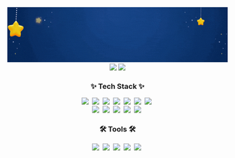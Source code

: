 <div align="center">
  <img width="800px" src="https://github.com/isaemi/isaemi/blob/main/Logo.gif" />
  <img 
    style="height:175px;" 
    src="https://github-readme-stats-bay-tau-17.vercel.app/api?username=isaemi&count_private=true&show_icons=true&theme=radical&border_color=708090&hide=issues" 
  />
  <img 
    style="height:175px;" 
    src="https://github-readme-stats-bay-tau-17.vercel.app/api/top-langs/?username=isaemi&layout=compact&langs_count=6&count_private=true&theme=radical&border_color=708090&hide=css,shell"
  />
</div>



</div>
<h3 align="center">✨ Tech Stack ✨</h3>
<div align="center">
  <img src="https://img.shields.io/badge/php-777BB4.svg?style=for-the-badge&logo=php&logoColor=white" />&nbsp;
  <img src="https://img.shields.io/badge/python-3670A0?style=for-the-badge&logo=python&logoColor=white" />&nbsp;
  <img src="https://img.shields.io/badge/c++-00599c?style=for-the-badge&logo=cplusplus&logoColor=white" />&nbsp;
  <img src="https://img.shields.io/badge/r-276DC3.svg?style=for-the-badge&logo=r&logoColor=white" />&nbsp;
  <img src="https://img.shields.io/badge/numpy-4d77cf.svg?style=for-the-badge&logo=numpy&logoColor=white" />&nbsp;
  <img src="https://img.shields.io/badge/opencv-5C3EE8.svg?style=for-the-badge&logo=opencv&logoColor=white" />&nbsp;
  <img src="https://img.shields.io/badge/pandas-150458.svg?style=for-the-badge&logo=pandas&logoColor=white" />&nbsp;
</div>
<div align="center">
  <img src="https://img.shields.io/badge/react-20232a.svg?style=for-the-badge&logo=react&logoColor=white" />&nbsp;
  <img src="https://img.shields.io/badge/javascript-f7df1e.svg?style=for-the-badge&logo=javascript&logoColor=black" />&nbsp;
  <img src="https://img.shields.io/badge/typescript-007ACC.svg?style=for-the-badge&logo=typescript&logoColor=white" />&nbsp;
  <img src="https://img.shields.io/badge/html5-E34F26.svg?style=for-the-badge&logo=html5&logoColor=white" />&nbsp;
  <img src="https://img.shields.io/badge/joomla-5091CD.svg?style=for-the-badge&logo=joomla&logoColor=white" />&nbsp;
</div>

<h3 align="center">🛠 Tools 🛠</h3>
<div align="center">
  <img src="https://img.shields.io/badge/git-F05033.svg?style=for-the-badge&logo=git&logoColor=white" />&nbsp;
  <img src="https://img.shields.io/badge/github-181717.svg?style=for-the-badge&logo=github&logoColor=white" />&nbsp;
  <img src="https://img.shields.io/badge/notion-ffffff.svg?style=for-the-badge&logo=notion&logoColor=black" />&nbsp;
  <img src="https://img.shields.io/badge/figma-F24E1E.svg?style=for-the-badge&logo=figma&logoColor=white" />&nbsp;
  <img src="https://img.shields.io/badge/vercel-000000.svg?style=for-the-badge&logo=vercel&logoColor=white" />&nbsp;
</div>


<!--
**isaemi/isaemi** is a ✨ _special_ ✨ repository because its `README.md` (this file) appears on your GitHub profile.

Here are some ideas to get you started:

- 🔭 I’m currently working on ...
- 🌱 I’m currently learning ...
- 👯 I’m looking to collaborate on ...
- 🤔 I’m looking for help with ...
- 💬 Ask me about ...
- 📫 How to reach me: ...
- 😄 Pronouns: ...
- ⚡ Fun fact: ...
-->
